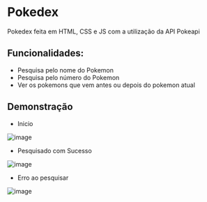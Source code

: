 # Pokedex
Pokedex feita em HTML, CSS e JS com a utilização da API Pokeapi

## Funcionalidades:
- Pesquisa pelo nome do Pokemon
- Pesquisa pelo número do Pokemon
- Ver os pokemons que vem antes ou depois do pokemon atual

## Demonstração
- Inicio

![image](https://user-images.githubusercontent.com/85528447/209443342-efd87953-19d5-4027-b258-5f220effca6d.png)

- Pesquisado com Sucesso

![image](https://user-images.githubusercontent.com/85528447/209443406-6304de3f-0ef5-4d98-a4d7-15ef91c81582.png)

- Erro ao pesquisar

![image](https://user-images.githubusercontent.com/85528447/209443439-0b10658d-ed47-4657-aa2c-a9fd92edf2c4.png)
